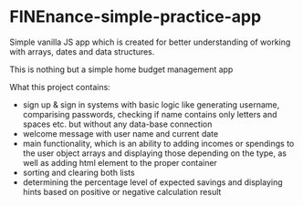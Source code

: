 # FINEnance-simple-practice-app
Simple vanilla JS app which is created for better understanding of working with arrays, dates and data structures.

This is nothing but a simple home budget management app

What this project contains:
  - sign up & sign in systems with basic logic like generating username, comparising passwords, checking if name contains only letters and spaces etc. but without any data-base connection
  - welcome message with user name and current date
  - main functionality, which is an ability to adding incomes or spendings to the user object arrays and displaying those depending on the type, as well as adding html element to the proper container
  - sorting and clearing both lists
  - determining the percentage level of expected savings and displaying hints based on positive or negative calculation result
